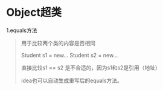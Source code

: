 # Object超类

1.equals方法

>用于比较两个类的内容是否相同
>
>Student s1 = new... Student s2 = new...
>
>直接比较s1 == s2 是不合适的，因为s1和s2是引用（地址）
>
>idea也可以自动生成重写后的equals方法。

